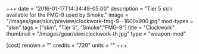 +++
date = "2016-01-17T14:34:49-05:00"
description = "Tier 5 skin available for the FMG-9 used by Smoke."
image = "/images/gear/skin/preview/clockwork-fmg-9--1600x900.jpg"
mod-types = "skin"
tags = ["skin", "Tier 5", "Smoke","FMG-9"]
title = "Clockwork"
thumbnail = "/images/gear/skin/clockwork-th.jpg"
type = "weapon-mod"

[cost]
  renown = ""
  credits = "720"
  units = ""
+++
